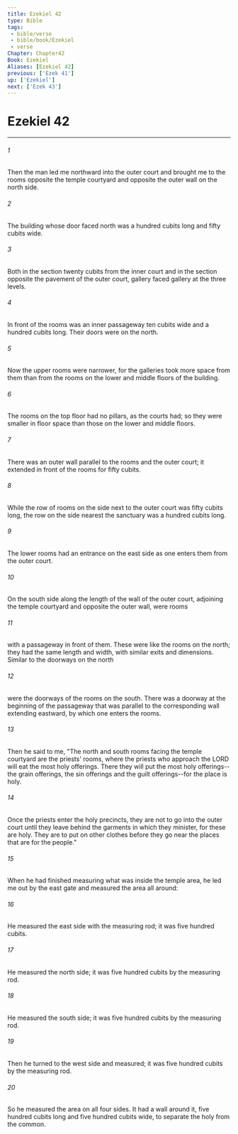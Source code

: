 ```yaml
---
title: Ezekiel 42
type: Bible
tags:
 - bible/verse
 - bible/book/Ezekiel
 - verse
Chapter: Chapter42
Book: Ezekiel
Aliases: [Ezekiel 42]
previous: ['Ezek 41']
up: ['Ezekiel']
next: ['Ezek 43']
---
```

# Ezekiel 42

***


###### 1 
Then the man led me northward into the outer court and brought me to the rooms opposite the temple courtyard and opposite the outer wall on the north side. 

###### 2 
The building whose door faced north was a hundred cubits long and fifty cubits wide. 

###### 3 
Both in the section twenty cubits from the inner court and in the section opposite the pavement of the outer court, gallery faced gallery at the three levels. 

###### 4 
In front of the rooms was an inner passageway ten cubits wide and a hundred cubits long. Their doors were on the north. 

###### 5 
Now the upper rooms were narrower, for the galleries took more space from them than from the rooms on the lower and middle floors of the building. 

###### 6 
The rooms on the top floor had no pillars, as the courts had; so they were smaller in floor space than those on the lower and middle floors. 

###### 7 
There was an outer wall parallel to the rooms and the outer court; it extended in front of the rooms for fifty cubits. 

###### 8 
While the row of rooms on the side next to the outer court was fifty cubits long, the row on the side nearest the sanctuary was a hundred cubits long. 

###### 9 
The lower rooms had an entrance on the east side as one enters them from the outer court. 

###### 10 
On the south side along the length of the wall of the outer court, adjoining the temple courtyard and opposite the outer wall, were rooms 

###### 11 
with a passageway in front of them. These were like the rooms on the north; they had the same length and width, with similar exits and dimensions. Similar to the doorways on the north 

###### 12 
were the doorways of the rooms on the south. There was a doorway at the beginning of the passageway that was parallel to the corresponding wall extending eastward, by which one enters the rooms. 

###### 13 
Then he said to me, "The north and south rooms facing the temple courtyard are the priests' rooms, where the priests who approach the LORD will eat the most holy offerings. There they will put the most holy offerings--the grain offerings, the sin offerings and the guilt offerings--for the place is holy. 

###### 14 
Once the priests enter the holy precincts, they are not to go into the outer court until they leave behind the garments in which they minister, for these are holy. They are to put on other clothes before they go near the places that are for the people." 

###### 15 
When he had finished measuring what was inside the temple area, he led me out by the east gate and measured the area all around: 

###### 16 
He measured the east side with the measuring rod; it was five hundred cubits. 

###### 17 
He measured the north side; it was five hundred cubits by the measuring rod. 

###### 18 
He measured the south side; it was five hundred cubits by the measuring rod. 

###### 19 
Then he turned to the west side and measured; it was five hundred cubits by the measuring rod. 

###### 20 
So he measured the area on all four sides. It had a wall around it, five hundred cubits long and five hundred cubits wide, to separate the holy from the common. 
